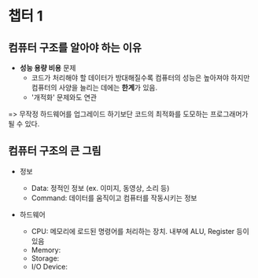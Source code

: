 # 챕터 1

## 컴퓨터 구조를 알아야 하는 이유

- **성능 용량 비용** 문제
	- 코드가 처리해야 할 데이터가 방대해질수록 컴퓨터의 성능은 높아져야 하지만 컴퓨터의 사양을 늘리는 데에는 **한계**가 있음.
	- '개적화' 문제와도 연관

=> 무작정 하드웨어를 업그레이드 하기보단 코드의 최적화를 도모하는 프로그래머가 될 수 있다.

## 컴퓨터 구조의 큰 그림

- 정보
	- Data: 정적인 정보 (ex. 이미지, 동영상, 소리 등)
	- Command: 데이터를 움직이고 컴퓨터를 작동시키는 정보

- 하드웨어
	- CPU: 메모리에 로드된 명령어를 처리하는 장치. 내부에 ALU, Register 등이 있음
	- Memory:
	- Storage:
	- I/O Device:

